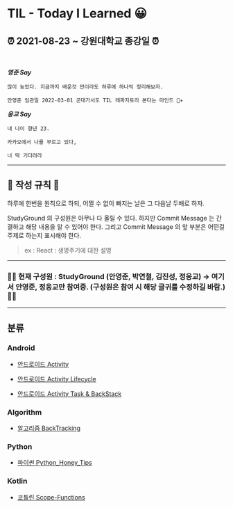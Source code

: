 # **TIL - Today I Learned 😀**

## **⏰ 2021-08-23 ~ 강원대학교 종강일 ⏰**

<br>

**_영준 Say_**

```
많이 늦었다. 지금까지 배운것 만이라도 하루에 하나씩 정리해보자.

안영준 임관일 2022-03-01 군대가서도 TIL 레파지토리 본다는 마인드 👨‍✈️
```

**_웅교 Say_**

```
내 나이 향년 23.

카카오에서 나를 부르고 있다,

너 딱 기다려라
```

---

## 📌 작성 규칙 📌

하루에 한번을 원칙으로 하되, 어쩔 수 없이 빠지는 날은 그 다음날 두배로 하자.

StudyGround 의 구성원은 아무나 다 올릴 수 있다. 하지만 Commit Message 는 간결하고 해당 내용을 알 수 있어야 한다. 그리고 Commit Message 의 앞 부분은 어떤걸 주제로 하는지 표시해야 한다.

> ex : React : 생명주기에 대한 설명

---

### 🙆‍♀️ 현재 구성원 : StudyGround (안영준, 박연철, 김진성, 정웅교) -> 여기서 안영준, 정웅교만 참여중. (구성원은 참여 시 해당 글귀를 수정하길 바람.) 🙆‍♂️

---

## 분류

### Android

- [안드로이드 Activity](https://github.com/KCSGround/TIL/blob/master/Android/Android-Activity.md)

- [안드로이드 Activity Lifecycle](https://github.com/KCSGround/TIL/blob/master/Android/Android-Activity-Lifecycle.md)

- [안드로이드 Activity Task & BackStack](https://github.com/KCSGround/TIL/blob/master/Android/Android-Task-BackStack.md)

### Algorithm

- [알고리즘 BackTracking](https://github.com/KCSGround/TIL/blob/master/Algorithm/Backtracking.md)

### Python

- [파이썬 Python_Honey_Tips](https://github.com/KCSGround/TIL/blob/master/Python/Python_Honey_Tips.md)

### Kotlin

- [코틀린 Scope-Functions](https://github.com/KCSGround/TIL/blob/master/Kotlin/Scope-Functions.md)
